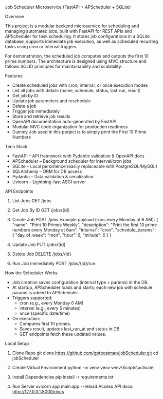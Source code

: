 Job Scheduler Microservice (FastAPI + APScheduler + SQLite)

Overview

This project is a modular backend microservice for scheduling and managing automated jobs, built with FastAPI for REST APIs and APScheduler for task scheduling.
It stores job configurations in a SQLite database, supports immediate job execution, as well as scheduled recurring tasks using cron or interval triggers.

For demonstration, the scheduled job computes and outputs the first 10 prime numbers.
The architecture is designed using MVC structure and follows SOLID principles for maintainability and scalability.

Features
- Create scheduled jobs with cron, interval, or once execution modes
- List all jobs with details (name, schedule, status, last run, result)
- Get job by ID
- Update job parameters and reschedule
- Delete a job
- Trigger job immediately
- Store and retrieve job results
- OpenAPI documentation auto-generated by FastAPI
- Modular MVC code organization for production readiness
- Dummy Job used in this porject is to simply print the First 10 Prime Numbers

Tech Stack
- FastAPI – API framework with Pydantic validation & OpenAPI docs
- APScheduler – Background scheduler for interval/cron jobs
- SQLite – Local persistence (easily replaceable with PostgreSQL/MySQL)
- SQLAlchemy – ORM for DB access
- Pydantic – Data validation & serialization
- Uvicorn – Lightning-fast ASGI server

API Endpoints
1. List Jobs
    GET /jobs

2. Get Job By ID
    GET /jobs/{id}

3. Create Job
    POST /jobs
    Example payload (runs every Monday at 6 AM):
        {
        "name": "Print 10 Primes Weekly",
        "description": "Print the first 10 prime numbers every Monday at 6am",
        "interval": "cron",
        "schedule_params": {
          "day_of_week": "mon",
          "hour": 6,
          "minute": 0
        }
      }

4. Update Job
    PUT /jobs/{id}

5. Delete Job
    DELETE /jobs/{id}

6. Run Job Immediately
    POST /jobs/{id}/run

How the Scheduler Works
- Job creation saves configuration (interval type + params) in the DB.
- At startup, APScheduler loads and starts; each new job with schedule params is added to APScheduler.
- Triggers supported:
  * cron (e.g., every Monday 6 AM)
  * interval (e.g., every 5 minutes)
  * once (specific date/time)
- On execution:
  * Computes first 10 primes.
  * Saves result, updates last_run_at and status in DB.
  * GET endpoints fetch these updated values.
 
Local Setup
1. Clone Repo
   git clone https://github.com/gptpostman/jobScheduler.git
   cd jobScheduler

2. Create Virtual Environment
   python -m venv venv
   venv\Scripts\activate

3. Install Dependencies
   pip install -r requirements.txt

4. Run Server
   uvicorn app.main:app --reload
  Access API docs: http://127.0.0.1:8000/docs
